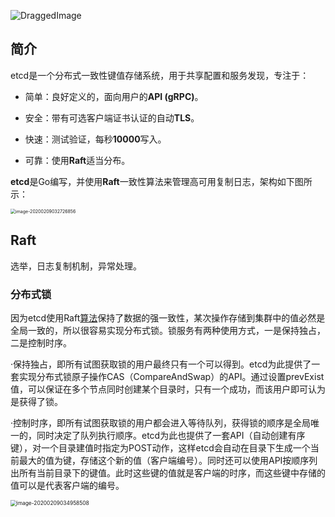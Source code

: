 ![DraggedImage](http://image.innoweb.cn/2020-02-08-193104.png)

## 简介

etcd是一个分布式一致性键值存储系统，用于共享配置和服务发现，专注于：

- 简单：良好定义的，面向用户的**API (gRPC)**。

- 安全：带有可选客户端证书认证的自动**TLS**。

- 快速：测试验证，每秒**10000**写入。

- 可靠：使用**Raft**适当分布。

**etcd**是Go编写，并使用**Raft**一致性算法来管理高可用复制日志，架构如下图所示：

<img src="http://image.innoweb.cn/2020-02-08-192736.png" alt="image-20200209032726856" style="zoom:50%;" />

## Raft

选举，日志复制机制，异常处理。

### 分布式锁

因为etcd使用Raft[算法](https://link.jianshu.com?t=http://lib.csdn.net/base/datastructure)保持了数据的强一致性，某次操作存储到集群中的值必然是全局一致的，所以很容易实现分布式锁。锁服务有两种使用方式，一是保持独占，二是控制时序。

·保持独占，即所有试图获取锁的用户最终只有一个可以得到。etcd为此提供了一套实现分布式锁原子操作CAS（CompareAndSwap）的API。通过设置prevExist值，可以保证在多个节点同时创建某个目录时，只有一个成功，而该用户即可认为是获得了锁。

·控制时序，即所有试图获取锁的用户都会进入等待队列，获得锁的顺序是全局唯一的，同时决定了队列执行顺序。etcd为此也提供了一套API（自动创建有序键），对一个目录建值时指定为POST动作，这样etcd会自动在目录下生成一个当前最大的值为键，存储这个新的值（客户端编号）。同时还可以使用API按顺序列出所有当前目录下的键值。此时这些键的值就是客户端的时序，而这些键中存储的值可以是代表客户端的编号。

<img src="http://image.innoweb.cn/2020-02-08-195013.png" alt="image-20200209034958508" style="zoom:60%;" />

